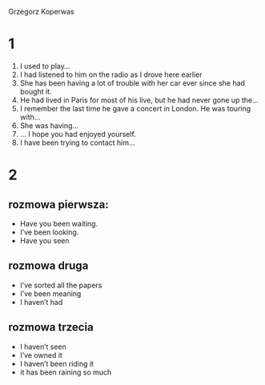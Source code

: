 Grzegorz Koperwas

# 1

1. I used to play…
2. I had listened to him on the radio as I drove here earlier
3. She has been having a lot of trouble with her car ever since she had bought it.
4. He had lived in Paris for most of his live, but he had never gone up the…
5. I remember the last time he gave a concert in London. He was touring with…
6. She was having…
7. … I hope you had enjoyed yourself.
8. I have been trying to contact him…

# 2

## rozmowa pierwsza:

- Have you been waiting.
- I’ve been looking.
- Have you seen

## rozmowa druga

- I’ve sorted all the papers
- I’ve been meaning
- I haven’t had

## rozmowa trzecia

- I haven’t seen
- I’ve owned it
- I haven’t been riding it
- it has been raining so much